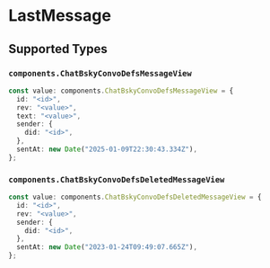# LastMessage


## Supported Types

### `components.ChatBskyConvoDefsMessageView`

```typescript
const value: components.ChatBskyConvoDefsMessageView = {
  id: "<id>",
  rev: "<value>",
  text: "<value>",
  sender: {
    did: "<id>",
  },
  sentAt: new Date("2025-01-09T22:30:43.334Z"),
};
```

### `components.ChatBskyConvoDefsDeletedMessageView`

```typescript
const value: components.ChatBskyConvoDefsDeletedMessageView = {
  id: "<id>",
  rev: "<value>",
  sender: {
    did: "<id>",
  },
  sentAt: new Date("2023-01-24T09:49:07.665Z"),
};
```

